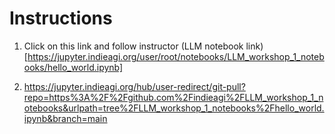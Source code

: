 # Instructions
1. Click on this link and follow instructor (LLM notebook link)[https://jupyter.indieagi.org/user/root/notebooks/LLM_workshop_1_notebooks/hello_world.ipynb]

2. https://jupyter.indieagi.org/hub/user-redirect/git-pull?repo=https%3A%2F%2Fgithub.com%2Findieagi%2FLLM_workshop_1_notebooks&urlpath=tree%2FLLM_workshop_1_notebooks%2Fhello_world.ipynb&branch=main
